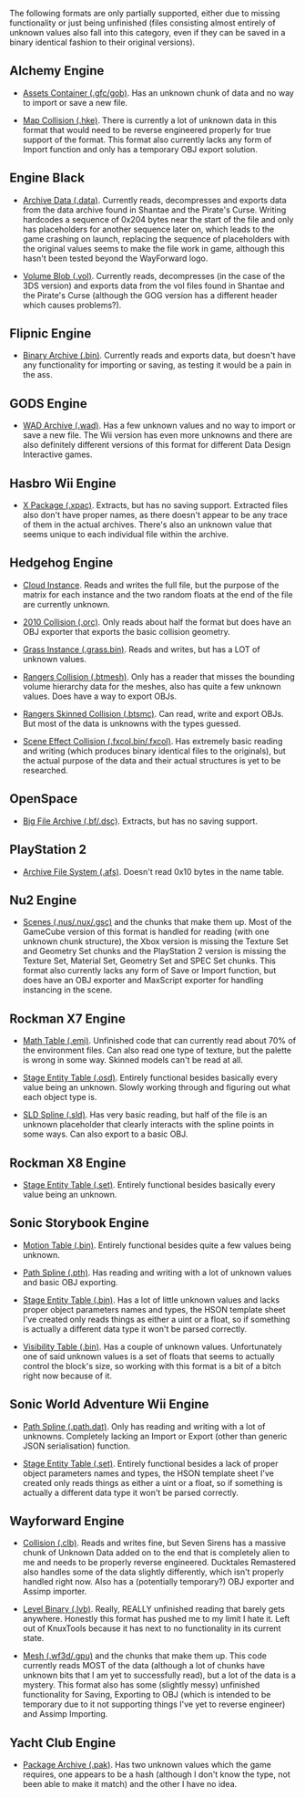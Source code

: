 The following formats are only partially supported, either due to missing functionality or just being unfinished (files consisting almost entirely of unknown values also fall into this category, even if they can be saved in a binary identical fashion to their original versions).

## Alchemy Engine

- [Assets Container (.gfc/gob)](KnuxLib/Engines/Alchemy/AssetsContainer.cs). Has an unknown chunk of data and no way to import or save a new file.

- [Map Collision (.hke)](KnuxLib/Engines/Alchemy/Collision.cs). There is currently a lot of unknown data in this format that would need to be reverse engineered properly for true support of the format. This format also currently lacks any form of Import function and only has a temporary OBJ export solution.

## Engine Black

- [Archive Data (.data)](KnuxLib/Engines/Black/DataArchive.cs). Currently reads, decompresses and exports data from the data archive found in Shantae and the Pirate's Curse. Writing hardcodes a sequence of 0x204 bytes near the start of the file and only has placeholders for another sequence later on, which leads to the game crashing on launch, replacing the sequence of placeholders with the original values seems to make the file work in game, although this hasn't been tested beyond the WayForward logo.

- [Volume Blob (.vol)](KnuxLib/Engines/Black/VolumeBlob.cs). Currently reads, decompresses (in the case of the 3DS version) and exports data from the vol files found in Shantae and the Pirate's Curse (although the GOG version has a different header which causes problems?).

## Flipnic Engine

- [Binary Archive (.bin)](KnuxLib/Engines/Flipnic/BinaryArchive.cs). Currently reads and exports data, but doesn't have any functionality for importing or saving, as testing it would be a pain in the ass.

## GODS Engine

- [WAD Archive (.wad)](KnuxLib/Engines/Gods/WAD.cs). Has a few unknown values and no way to import or save a new file. The Wii version has even more unknowns and there are also definitely different versions of this format for different Data Design Interactive games.

## Hasbro Wii Engine

- [X Package (.xpac)](KnuxLib/Engines/HasbroWii/XPackage.cs). Extracts, but has no saving support. Extracted files also don't have proper names, as there doesn't appear to be any trace of them in the actual archives. There's also an unknown value that seems unique to each individual file within the archive.

## Hedgehog Engine

- [Cloud Instance](KnuxLib/Engines/Hedgehog/Cloud.cs). Reads and writes the full file, but the purpose of the matrix for each instance and the two random floats at the end of the file are currently unknown.

- [2010 Collision (.orc)](KnuxLib/Engines/Hedgehog/Collision_2010.cs). Only reads about half the format but does have an OBJ exporter that exports the basic collision geometry.

- [Grass Instance (.grass.bin)](KnuxLib/Engines/Hedgehog/GrassInstance.cs). Reads and writes, but has a LOT of unknown values.

- [Rangers Collision (.btmesh)](KnuxLib/Engines/Hedgehog/Collision_Rangers.cs). Only has a reader that misses the bounding volume hierarchy data for the meshes, also has quite a few unknown values. Does have a way to export OBJs.

- [Rangers Skinned Collision (.btsmc)](KnuxLib/Engines/Hedgehog/SkinnedCollision_Rangers.cs). Can read, write and export OBJs. But most of the data is unknowns with the types guessed.

- [Scene Effect Collision (.fxcol.bin/.fxcol)](KnuxLib/Engines/Hedgehog/SceneEffectCollision.cs). Has extremely basic reading and writing (which produces binary identical files to the originals), but the actual purpose of the data and their actual structures is yet to be researched.

## OpenSpace

- [Big File Archive (.bf/.dsc)](KnuxLib/Engines/OpenSpace/BigFileArchive.cs). Extracts, but has no saving support.

## PlayStation 2

- [Archive File System (.afs)](KnuxLib/Engines/Playstation2/ArchiveFileSystem.cs). Doesn't read 0x10 bytes in the name table.

## Nu2 Engine

- [Scenes (.nus/.nux/.gsc)](KnuxLib/Engines/Nu2/Scene.cs) and the chunks that make them up. Most of the GameCube version of this format is handled for reading (with one unknown chunk structure), the Xbox version is missing the Texture Set and Geometry Set chunks and the PlayStation 2 version is missing the Texture Set, Material Set, Geometry Set and SPEC Set chunks. This format also currently lacks any form of Save or Import function, but does have an OBJ exporter and MaxScript exporter for handling instancing in the scene.

## Rockman X7 Engine

- [Math Table (.emi)](KnuxLib/Engines/RockmanX7/MathTable.cs). Unfinished code that can currently read about 70% of the environment files. Can also read one type of texture, but the palette is wrong in some way. Skinned models can't be read at all.

- [Stage Entity Table (.osd)](KnuxLib/Engines/RockmanX7/StageEntityTable.cs). Entirely functional besides basically every value being an unknown. Slowly working through and figuring out what each object type is.

- [SLD Spline (.sld)](KnuxLib/Engines/RockmanX7/SLDSpline.cs). Has very basic reading, but half of the file is an unknown placeholder that clearly interacts with the spline points in some ways. Can also export to a basic OBJ.

## Rockman X8 Engine

- [Stage Entity Table (.set)](KnuxLib/Engines/RockmanX8/StageEntityTable.cs). Entirely functional besides basically every value being an unknown.

## Sonic Storybook Engine

- [Motion Table (.bin)](KnuxLib/Engines/Storybook/MotionTable.cs). Entirely functional besides quite a few values being unknown.

- [Path Spline (.pth)](KnuxLib/Engines/Storybook/PathSpline.cs). Has reading and writing with a lot of unknown values and basic OBJ exporting.

- [Stage Entity Table (.bin)](KnuxLib/Engines/Storybook/StageEntityTable.cs). Has a lot of little unknown values and lacks proper object parameters names and types, the HSON template sheet I've created only reads things as either a uint or a float, so if something is actually a different data type it won't be parsed correctly.

- [Visibility Table (.bin)](KnuxLib/Engines/Storybook/VisibilityTable.cs). Has a couple of unknown values. Unfortunately one of said unknown values is a set of floats that seems to actually control the block's size, so working with this format is a bit of a bitch right now because of it.

## Sonic World Adventure Wii Engine

- [Path Spline (.path.dat)](KnuxLib/Engines/WorldAdventureWii/PathSpline.cs). Only has reading and writing with a lot of unknowns. Completely lacking an Import or Export (other than generic JSON serialisation) function.

- [Stage Entity Table (.set)](KnuxLib/Engines/WorldAdventureWii/StageEntityTable.cs). Entirely functional besides a lack of proper object parameters names and types, the HSON template sheet I've created only reads things as either a uint or a float, so if something is actually a different data type it won't be parsed correctly.

## Wayforward Engine

- [Collision (.clb)](KnuxLib/Engines/Wayforward/Collision.cs). Reads and writes fine, but Seven Sirens has a massive chunk of Unknown Data added on to the end that is completely alien to me and needs to be properly reverse engineered. Ducktales Remastered also handles some of the data slightly differently, which isn't properly handled right now. Also has a (potentially temporary?) OBJ exporter and Assimp importer.

- [Level Binary (.lvb)](KnuxLib/Engines/Wayforward/LevelBinary.cs). Really, REALLY unfinished reading that barely gets anywhere. Honestly this format has pushed me to my limit I hate it. Left out of KnuxTools because it has next to no functionality in its current state.

- [Mesh (.wf3d/.gpu)](KnuxLib/Engines/Wayforward/Mesh.cs) and the chunks that make them up. This code currently reads MOST of the data (although a lot of chunks have unknown bits that I am yet to successfully read), but a lot of the data is a mystery. This format also has some (slightly messy) unfinished functionality for Saving, Exporting to OBJ (which is intended to be temporary due to it not supporting things I've yet to reverse engineer) and Assimp Importing.

## Yacht Club Engine

- [Package Archive (.pak)](KnuxLib/Engines/YachtClub/Package.cs). Has two unknown values which the game requires, one appears to be a hash (although I don't know the type, not been able to make it match) and the other I have no idea.